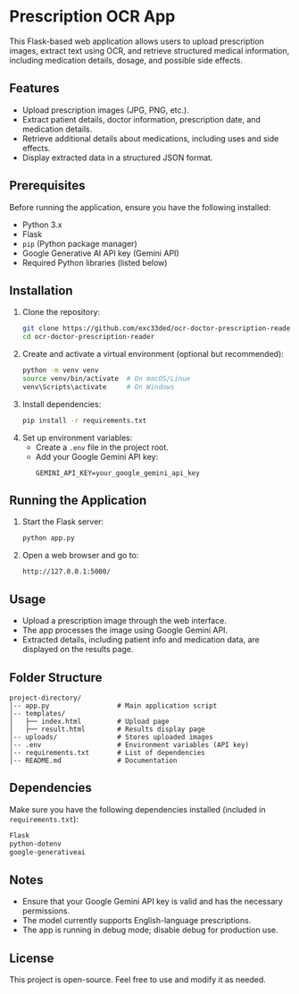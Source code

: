 # Prescription OCR App

This Flask-based web application allows users to upload prescription images, extract text using OCR, and retrieve structured medical information, including medication details, dosage, and possible side effects.

## Features
- Upload prescription images (JPG, PNG, etc.).
- Extract patient details, doctor information, prescription date, and medication details.
- Retrieve additional details about medications, including uses and side effects.
- Display extracted data in a structured JSON format.

## Prerequisites
Before running the application, ensure you have the following installed:

- Python 3.x
- Flask
- `pip` (Python package manager)
- Google Generative AI API key (Gemini API)
- Required Python libraries (listed below)

## Installation
1. Clone the repository:
   ```sh
   git clone https://github.com/exc33ded/ocr-doctor-prescription-reader.git
   cd ocr-doctor-prescription-reader
   ```
2. Create and activate a virtual environment (optional but recommended):
   ```sh
   python -m venv venv
   source venv/bin/activate  # On macOS/Linux
   venv\Scripts\activate     # On Windows
   ```
3. Install dependencies:
   ```sh
   pip install -r requirements.txt
   ```
4. Set up environment variables:
   - Create a `.env` file in the project root.
   - Add your Google Gemini API key:
     ```env
     GEMINI_API_KEY=your_google_gemini_api_key
     ```

## Running the Application
1. Start the Flask server:
   ```sh
   python app.py
   ```
2. Open a web browser and go to:
   ```
   http://127.0.0.1:5000/
   ```

## Usage
- Upload a prescription image through the web interface.
- The app processes the image using Google Gemini API.
- Extracted details, including patient info and medication data, are displayed on the results page.

## Folder Structure
```
project-directory/
│-- app.py                 # Main application script
│-- templates/
│   ├── index.html         # Upload page
│   ├── result.html        # Results display page
│-- uploads/               # Stores uploaded images
│-- .env                   # Environment variables (API key)
│-- requirements.txt       # List of dependencies
│-- README.md              # Documentation
```

## Dependencies
Make sure you have the following dependencies installed (included in `requirements.txt`):
```txt
Flask
python-dotenv
google-generativeai
```

## Notes
- Ensure that your Google Gemini API key is valid and has the necessary permissions.
- The model currently supports English-language prescriptions.
- The app is running in debug mode; disable debug for production use.

## License
This project is open-source. Feel free to use and modify it as needed.

